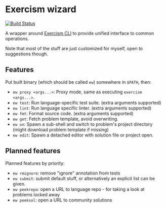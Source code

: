 # Exercism wizard

[![Build Status](https://travis-ci.org/Javran/exercism-wizard.svg?branch=master)](https://travis-ci.org/Javran/exercism-wizard)

A wrapper around [Exercism CLI](https://github.com/exercism/cli) to provide unified interface to common operations.

Note that most of the stuff are just customized for myself, open to suggestions though.

## Features

Put built binary (which should be called `ew`) somewhere in `$PATH`, then:

- `ew proxy <args...>`: Proxy mode, same as executing `exercism <args...>`.
- `ew test`: Run language-specific test suite. (extra arguments supported)
- `ew lint`: Run language specific linter. (extra arguments supported)
- `ew fmt`: Format source code. (extra arguments supported)
- `ew get`: Fetch problem template, avoid overwriting.
- `ew on`: Spawn a sub-shell and switch to problem's project directory (might download problem template if missing)
- `ew edit`: Spawn a detached editor with solution file or project open.

## Planned features

Planned features by priority:

- `ew rmignore`: remove "ignore" annotation from tests
- `ew submit`: submit default stuff, or alternatively an explicit list can be given.
- `ew peekrepo`: open a URL to language repo - for taking a look at problems locked away
- `ew peeksol`: open a URL to community solutions
